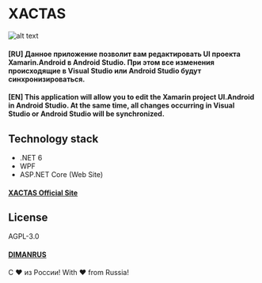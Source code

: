 # XACTAS
![alt text](https://xactas.dimanrus.ru/images/xactas.png)

#### [RU] Данное приложение позволит вам редактировать UI проекта Xamarin.Android в Android Studio. При этом все изменения происходящие в Visual Studio или Android Studio будут синхронизироваться.
#### [EN] This application will allow you to edit the Xamarin project UI.Android in Android Studio. At the same time, all changes occurring in Visual Studio or Android Studio will be synchronized.

## Technology stack
- .NET 6
- WPF
- ASP.NET Core (Web Site)

#### [XACTAS Official Site](https://xactas.dimanrus.ru/)

## License
AGPL-3.0

#### [DIMANRUS](dimanrus.ru)

С ❤️ из России!
With ❤️ from Russia!
